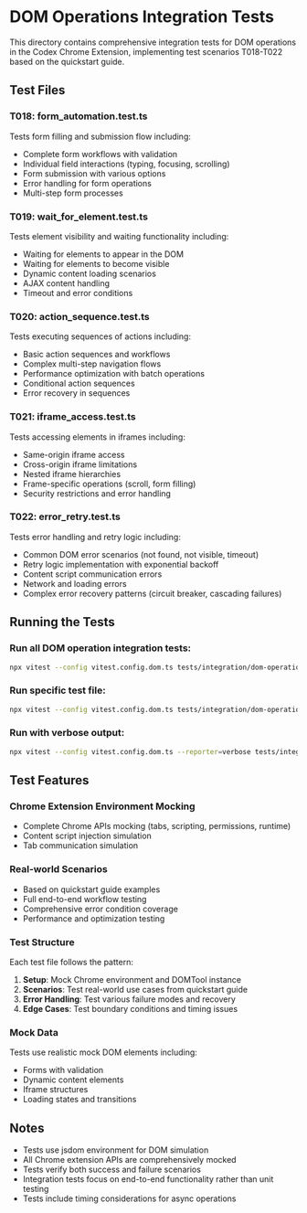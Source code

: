 # DOM Operations Integration Tests

This directory contains comprehensive integration tests for DOM operations in the Codex Chrome Extension, implementing test scenarios T018-T022 based on the quickstart guide.

## Test Files

### T018: form_automation.test.ts
Tests form filling and submission flow including:
- Complete form workflows with validation
- Individual field interactions (typing, focusing, scrolling)
- Form submission with various options
- Error handling for form operations
- Multi-step form processes

### T019: wait_for_element.test.ts
Tests element visibility and waiting functionality including:
- Waiting for elements to appear in the DOM
- Waiting for elements to become visible
- Dynamic content loading scenarios
- AJAX content handling
- Timeout and error conditions

### T020: action_sequence.test.ts
Tests executing sequences of actions including:
- Basic action sequences and workflows
- Complex multi-step navigation flows
- Performance optimization with batch operations
- Conditional action sequences
- Error recovery in sequences

### T021: iframe_access.test.ts
Tests accessing elements in iframes including:
- Same-origin iframe access
- Cross-origin iframe limitations
- Nested iframe hierarchies
- Frame-specific operations (scroll, form filling)
- Security restrictions and error handling

### T022: error_retry.test.ts
Tests error handling and retry logic including:
- Common DOM error scenarios (not found, not visible, timeout)
- Retry logic implementation with exponential backoff
- Content script communication errors
- Network and loading errors
- Complex error recovery patterns (circuit breaker, cascading failures)

## Running the Tests

### Run all DOM operation integration tests:
```bash
npx vitest --config vitest.config.dom.ts tests/integration/dom-operations/
```

### Run specific test file:
```bash
npx vitest --config vitest.config.dom.ts tests/integration/dom-operations/form_automation.test.ts
```

### Run with verbose output:
```bash
npx vitest --config vitest.config.dom.ts --reporter=verbose tests/integration/dom-operations/
```

## Test Features

### Chrome Extension Environment Mocking
- Complete Chrome APIs mocking (tabs, scripting, permissions, runtime)
- Content script injection simulation
- Tab communication simulation

### Real-world Scenarios
- Based on quickstart guide examples
- Full end-to-end workflow testing
- Comprehensive error condition coverage
- Performance and optimization testing

### Test Structure
Each test file follows the pattern:
1. **Setup**: Mock Chrome environment and DOMTool instance
2. **Scenarios**: Test real-world use cases from quickstart guide
3. **Error Handling**: Test various failure modes and recovery
4. **Edge Cases**: Test boundary conditions and timing issues

### Mock Data
Tests use realistic mock DOM elements including:
- Forms with validation
- Dynamic content elements
- Iframe structures
- Loading states and transitions

## Notes

- Tests use jsdom environment for DOM simulation
- All Chrome extension APIs are comprehensively mocked
- Tests verify both success and failure scenarios
- Integration tests focus on end-to-end functionality rather than unit testing
- Tests include timing considerations for async operations